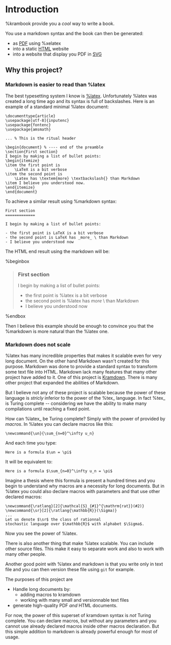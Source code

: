 # Introduction

%krambook provide you a _cool_ way to write a book.

You use a markdown syntax and the book can then be generated:

- as [PDF](http://krambook.espozito.com/krambook.pdf) using %xelatex
- into a static [HTML](http://krambook.espozito.com/) website
- into a website that display you PDF in [SVG](http://svgkrambook.espozito.com/)


## Why this project?

### Markdown is easier to read than %latex

The best typesetting system I know is [%latex](http://latex-project.org).
Unfortunately %latex was created a long time ago and its syntax is full of backslashes. Here is an example of a standard minimal %latex document:

    
    \documenttype{article}
    \usepackage[utf-8]{inputenc}
    \usepackage{fontenc}
    \usepackage{amsmath}
    
    ... % This is the ritual header
    
    \begin{document} % ---- end of the preamble
    \section{First section}
    I begin by making a list of bullet points:
    \begin{itemize}
    \item the first point is 
        \LaTeX is a bit verbose
    \item the second point is 
        \Latex has \textem{more} \textbackslash{} than Markdown
    \item I believe you understood now.
    \end{itemize}
    \end{document}

To achieve a similar result using %markdown syntax:

    First section
    =============

    I begin by making a list of bullet points:
    
    - the first point is LaTeX is a bit verbose
    - the second point is LaTeX has _more_ \ than Markdown
    - I believe you understood now

The HTML end result using the markdown will be:

%beginbox

> ### First section
> 
> I begin by making a list of bullet points:
> 
> - the first point is %latex is a bit verbose
> - the second point is %latex has _more_ \ than Markdown
> - I believe you understood now

%endbox

Then I believe this example should be enough to convince you 
that the %markdown is more natural than the %latex one.

### Markdown does not scale

%latex has many incredible properties that makes it scalable even for very long document.
On the other hand Markdown wasn't created for this purpose.
Markdown was done to provide a standard syntax to transform some text file into HTML.
Markdown lack many features that many other project have added to it.
One of this project is [Kramdown](http://kramdown.rubyforge.org).
There is many other project that expanded the abilities of Markdown.

But I believe not any of these project is scalable because the power of these language is _stricly_ inferior to the power of the %tex_ language.
In fact %tex_ is Turing complete -- considering we have the ability to make many compilations until reaching a fixed point.

How can %latex_ be Turing complete?
Simply with the power of provided by _macros_. 
In %latex you can declare macros like this:

    \newcommand{\un}{\sum_{n=0}^\infty u_n}

And each time you type:

    Here is a formula $\un = \pi$

It will be equivalent to:

    Here is a formula $\sum_{n=0}^\infty u_n = \pi$

Imagine a thesis where this formula is present a hundred times and you begin to understand why macros are a necessity for long documents.
But in %latex you could also declare macros with parameters and that use other declared macros:

    \newcommand{\ratlang}[2]{\mathcal{S}_{#1}^{\mathrm{rat}}(#2)}
    \newcommand{\sr}[2]{\ratlang{\mathbb{R}}(\Sigma)}
    ...
    Let us denote $\sr$ the class of rationnal 
    stochastic language over $\mathbb{R}$ with alphabet $\Sigma$. 

Now you see the power of %latex.

There is also another thing that make %latex scalable. You can include other source files. This make it easy to separate work and also to work with many other people.

Another good point with %latex and markdown is that you write only in text file and you can then version these file using `git` for example.

The purposes of this project are 

- Handle long documents by:
  - adding macros to kramdown
  - working with many small and versionnable text files
- generate high-quality PDF _and_ HTML documents.

For now, the power of this superset of kramdown syntax is _not_ Turing complete.
You can declare macros, but without any parameters and you cannot use already declared macros inside other macros declaration.
But this simple addition to markdown is already powerful enough for most of usage.


